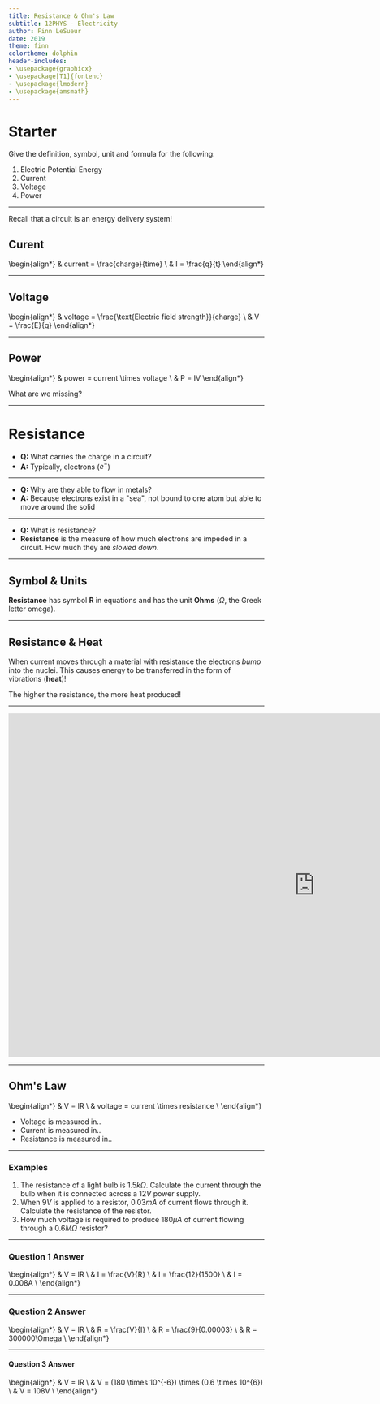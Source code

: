 ```yaml
---
title: Resistance & Ohm's Law
subtitle: 12PHYS - Electricity
author: Finn LeSueur
date: 2019
theme: finn
colortheme: dolphin
header-includes:
- \usepackage{graphicx}
- \usepackage[T1]{fontenc}
- \usepackage{lmodern}
- \usepackage{amsmath}
---
```


# Starter

Give the definition, symbol, unit and formula for the following:

1. Electric Potential Energy
2. Current
3. Voltage
4. Power

---

Recall that a circuit is an energy delivery system!

## Curent
\begin{align*}
    & current = \frac{charge}{time} \\
    & I = \frac{q}{t}
\end{align*}

---

## Voltage
\begin{align*}
    & voltage = \frac{\text{Electric field strength}}{charge} \\
    & V = \frac{E}{q}
\end{align*}

---

## Power

\begin{align*}
    & power = current \times voltage \\
    & P = IV
\end{align*}

What are we missing?

---

# Resistance

- __Q:__ What carries the charge in a circuit?
- __A:__ Typically, electrons ($e^{-}$)

---

- __Q:__ Why are they able to flow in metals?
- __A:__ Because electrons exist in a "sea", not bound to one atom but able to move around the solid

---

- __Q:__ What is resistance?
- __Resistance__ is the measure of how much electrons are impeded in a circuit. How much they are _slowed down_.

---

## Symbol & Units

__Resistance__ has symbol __R__ in equations and has the unit __Ohms__ ($\Omega$, the Greek letter omega).

---

## Resistance & Heat

When current moves through a material with resistance the electrons _bump_ into the nuclei. This causes energy to be transferred in the form of vibrations (__heat__)!

The higher the resistance, the more heat produced!

---

<iframe width="1206" height="678" src="https://www.youtube.com/embed/Y-LPERlRHYA" frameborder="0" allow="accelerometer; autoplay; encrypted-media; gyroscope; picture-in-picture" allowfullscreen></iframe>

---

## Ohm's Law

\begin{align*}
    & V = IR \\
    & voltage = current \times resistance \\
\end{align*}

- Voltage is measured in..
- Current is measured in..
- Resistance is measured in..

---

### Examples

1. The resistance of a light bulb is $1.5k\Omega$. Calculate the current through the bulb when it is connected across a $12V$ power supply.
2. When $9V$ is applied to a resistor, $0.03mA$ of current flows through it. Calculate the resistance of the resistor.
3. How much voltage is required to produce $180\mu A$ of current flowing through a $0.6M\Omega$ resistor?

---

### Question 1 Answer

\begin{align*}
    & V = IR \\
    & I = \frac{V}{R} \\
    & I = \frac{12}{1500} \\
    & I = 0.008A \\
\end{align*}

---

### Question 2 Answer

\begin{align*}
    & V = IR \\
    & R = \frac{V}{I} \\
    & R = \frac{9}{0.00003} \\
    & R = 300000\Omega \\
\end{align*}

---

#### Question 3 Answer

\begin{align*}
    & V = IR \\
    & V = (180 \times 10^{-6}) \times (0.6 \times 10^{6}) \\
    & V = 108V \\
\end{align*}
